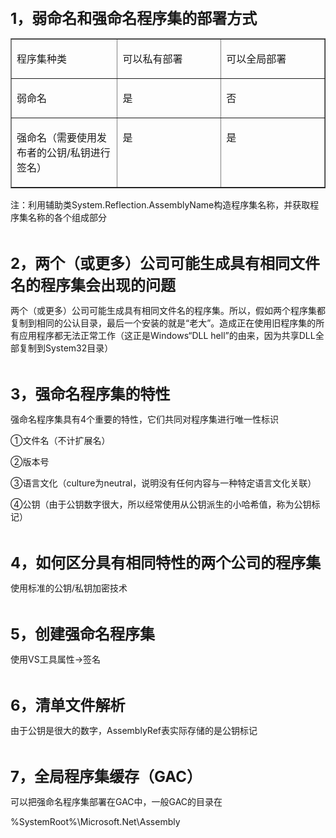 <p>&nbsp;</p>
<p><strong><span style="font-size: 18pt;">1，弱命名和强命名程序集的部署方式</span></strong></p>
<table border="1" cellspacing="0" cellpadding="0">
<tbody>
<tr>
<td valign="top" width="189">
<p>程序集种类</p>
</td>
<td valign="top" width="189">
<p>可以私有部署</p>
</td>
<td valign="top" width="189">
<p>可以全局部署</p>
</td>
</tr>
<tr>
<td valign="top" width="189">
<p>弱命名</p>
</td>
<td valign="top" width="189">
<p>是</p>
</td>
<td valign="top" width="189">
<p>否</p>
</td>
</tr>
<tr>
<td valign="top" width="189">
<p>强命名（需要使用发布者的公钥/私钥进行签名）</p>
</td>
<td valign="top" width="189">
<p>是</p>
</td>
<td valign="top" width="189">
<p>是</p>
</td>
</tr>
</tbody>
</table>
<p>注：利用辅助类System.Reflection.AssemblyName构造程序集名称，并获取程序集名称的各个组成部分</p>
<p>&nbsp;</p>
<p><strong><span style="font-size: 18pt;">2，两个（或更多）公司可能生成具有相同文件名的程序集会出现的问题</span></strong></p>
<p>两个（或更多）公司可能生成具有相同文件名的程序集。所以，假如两个程序集都复制到相同的公认目录，最后一个安装的就是&ldquo;老大&rdquo;。造成正在使用旧程序集的所有应用程序都无法正常工作（这正是Windows&ldquo;DLL hell&rdquo;的由来，因为共享DLL全部复制到System32目录）</p>
<p>&nbsp;</p>
<p><strong><span style="font-size: 18pt;">3，强命名程序集的特性</span></strong></p>
<p>强命名程序集具有4个重要的特性，它们共同对程序集进行唯一性标识</p>
<p>①文件名（不计扩展名）</p>
<p>②版本号</p>
<p>③语言文化（culture为neutral，说明没有任何内容与一种特定语言文化关联）</p>
<p>④公钥（由于公钥数字很大，所以经常使用从公钥派生的小哈希值，称为公钥标记）</p>
<p>&nbsp;</p>
<p><strong><span style="font-size: 18pt;">4，如何区分具有相同特性的两个公司的程序集</span></strong></p>
<p>使用标准的公钥/私钥加密技术</p>
<p>&nbsp;</p>
<p><strong><span style="font-size: 18pt;">5，创建强命名程序集</span></strong></p>
<p>使用VS工具属性-&gt;签名</p>
<p>&nbsp;</p>
<p><strong><span style="font-size: 18pt;">6，清单文件解析</span></strong></p>
<p>由于公钥是很大的数字，AssemblyRef表实际存储的是公钥标记</p>
<p>&nbsp;</p>
<p><strong><span style="font-size: 18pt;">7，全局程序集缓存（GAC）</span></strong></p>
<p>可以把强命名程序集部署在GAC中，一般GAC的目录在</p>
<p>%SystemRoot%\Microsoft.Net\Assembly</p>
<p>&nbsp;</p>
